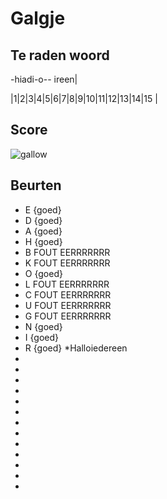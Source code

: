 # Galgje

## Te raden woord

-hiadi-o-- ireen|

|1|2|3|4|5|6|7|8|9|10|11|12|13|14|15 |

## Score
![gallow](./images/6.png)

## Beurten
* E {goed}
* D {goed}
* A {goed}
* H {goed}
* B FOUT EERRRRRRR
* K FOUT EERRRRRRR
* O {goed}
* L FOUT EERRRRRRR
* C FOUT EERRRRRRR
* U FOUT EERRRRRRR
* G FOUT EERRRRRRR
* N {goed}
* I {goed}
* R {goed}
*Halloiedereen
*
*
*
*
*
*
*
*
*
*
*
*
*